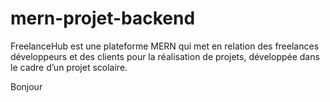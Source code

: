 # mern-projet-backend
FreelanceHub est une plateforme MERN qui met en relation des freelances développeurs et des clients pour la réalisation de projets, développée dans le cadre d’un projet scolaire.

Bonjour